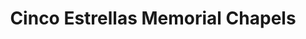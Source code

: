 ---
title: "Cinco Estrellas Memorial Chapels"
url: /quezon-city/cinco-estrellas-memorial-chapels/
shop: funeral directors
---